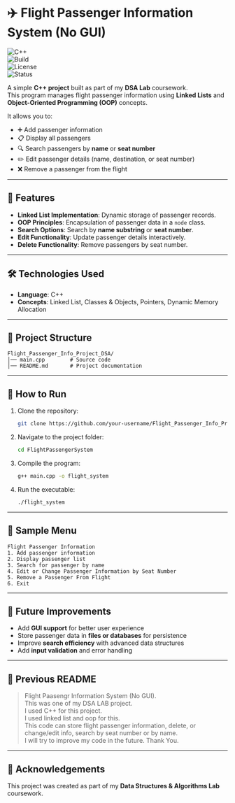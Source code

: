 # ✈️ Flight Passenger Information System (No GUI)

![C++](https://img.shields.io/badge/language-C++-blue.svg)  
![Build](https://img.shields.io/badge/build-passing-brightgreen.svg)  
![License](https://img.shields.io/badge/license-MIT-lightgrey.svg)  
![Status](https://img.shields.io/badge/status-active-success.svg)  

A simple **C++ project** built as part of my **DSA Lab** coursework.  
This program manages flight passenger information using **Linked Lists** and **Object-Oriented Programming (OOP)** concepts.  

It allows you to:  
- ➕ Add passenger information  
- 📋 Display all passengers  
- 🔍 Search passengers by **name** or **seat number**  
- ✏️ Edit passenger details (name, destination, or seat number)  
- ❌ Remove a passenger from the flight  

---

## 🚀 Features
- **Linked List Implementation**: Dynamic storage of passenger records.  
- **OOP Principles**: Encapsulation of passenger data in a `node` class.  
- **Search Options**: Search by **name substring** or **seat number**.  
- **Edit Functionality**: Update passenger details interactively.  
- **Delete Functionality**: Remove passengers by seat number.  

---

## 🛠️ Technologies Used
- **Language**: C++  
- **Concepts**: Linked List, Classes & Objects, Pointers, Dynamic Memory Allocation  

---

## 📂 Project Structure
```
Flight_Passenger_Info_Project_DSA/
│── main.cpp        # Source code
│── README.md       # Project documentation
```

---

## 📖 How to Run
1. Clone the repository:
   ```bash
   git clone https://github.com/your-username/Flight_Passenger_Info_Project_DSA.git
   ```
2. Navigate to the project folder:
   ```bash
   cd FlightPassengerSystem
   ```
3. Compile the program:
   ```bash
   g++ main.cpp -o flight_system
   ```
4. Run the executable:
   ```bash
   ./flight_system
   ```

---

## 📸 Sample Menu
```
Flight Passenger Information
1. Add passenger information
2. Display passenger list
3. Search for passenger by name
4. Edit or Change Passenger Information by Seat Number
5. Remove a Passenger From Flight
6. Exit
```

---

## 🔮 Future Improvements
- Add **GUI support** for better user experience  
- Store passenger data in **files or databases** for persistence  
- Improve **search efficiency** with advanced data structures  
- Add **input validation** and error handling  

---

## 📝 Previous README
> Flight Paasengr Information System (No GUI).  
> This was one of my DSA LAB project.  
> I used C++ for this project.  
> I used linked list and oop for this.  
> This code can store flight passenger information, delete, or change/edit info, search by seat number or by name.  
> I will try to improve my code in the future. Thank You.  

---

## 🙌 Acknowledgements
This project was created as part of my **Data Structures & Algorithms Lab** coursework.  
